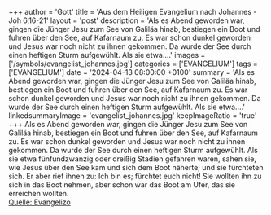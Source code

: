 +++
author = 'Gott'
title = 'Aus dem Heiligen Evangelium nach Johannes - Joh 6,16-21'
layout = 'post'
description = 'Als es Abend geworden war, gingen die Jünger Jesu zum See von Galiläa hinab, bestiegen ein Boot und fuhren über den See, auf Kafarnaum zu. Es war schon dunkel geworden und Jesus war noch nicht zu ihnen gekommen. Da wurde der See durch einen heftigen Sturm aufgewühlt. Als sie etwa....'
images = ['/symbols/evangelist_johannes.jpg']
categories = ['EVANGELIUM']
tags = ['EVANGELIUM']
date = '2024-04-13 08:00:00 +0100'
summary = 'Als es Abend geworden war, gingen die Jünger Jesu zum See von Galiläa hinab, bestiegen ein Boot und fuhren über den See, auf Kafarnaum zu. Es war schon dunkel geworden und Jesus war noch nicht zu ihnen gekommen. Da wurde der See durch einen heftigen Sturm aufgewühlt. Als sie etwa....'
linkedsummaryImage = 'evangelist_johannes.jpg'
keepImageRatio = 'true'
+++
Als es Abend geworden war, gingen die Jünger Jesu zum See von Galiläa hinab,
bestiegen ein Boot und fuhren über den See, auf Kafarnaum zu. Es war schon dunkel geworden und Jesus war noch nicht zu ihnen gekommen.
Da wurde der See durch einen heftigen Sturm aufgewühlt.
Als sie etwa fünfundzwanzig oder dreißig Stadien gefahren waren, sahen sie, wie Jesus über den See kam und sich dem Boot näherte; und sie fürchteten sich.<!--more-->
Er aber rief ihnen zu: Ich bin es; fürchtet euch nicht!
Sie wollten ihn zu sich in das Boot nehmen, aber schon war das Boot am Ufer, das sie erreichen wollten.<br> [Quelle: Evangelizo](https://evangeliumtagfuertag.org/DE/gospel)